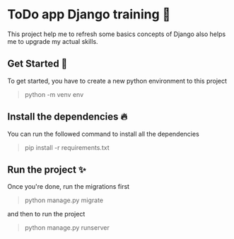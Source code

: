 
# ToDo app Django training 📝  
This project help me to refresh some basics concepts of Django also helps me to
upgrade my actual skills.  

## Get Started 🚀  
To get started, you have to create a new python environment to this project
> python -m venv env  

## Install the dependencies 🔥  
You can run the followed command to install all the dependencies
> pip install -r requirements.txt
    
## Run the project ✨  
Once you're done, run the migrations first

> python manage.py migrate

and then to run the project

> python manage.py runserver
